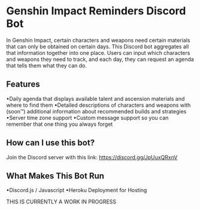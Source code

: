 # Genshin Impact Reminders Discord Bot

In Genshin Impact, certain characters and weapons need certain materials that can only be obtained on certain days. This Discord bot aggregates all that information together into one place.
Users can input which characters and weapons they need to track, and each day, they can request an agenda that tells them what they can do.

## Features
•Daily agenda that displays available talent and ascension materials and where to find them
•Detailed descriptions of characters and weapons with (soon™) additional information about recommended builds and strategies
•Server time zone support
•Custom message support so you can remember that one thing you always forget

## How can I use this bot?
Join the Discord server with this link: https://discord.gg/JpUuxQRxnV

## What Makes This Bot Run
•Discord.js / Javascript
•Heroku Deployment for Hosting

THIS IS CURRENTLY A WORK IN PROGRESS
